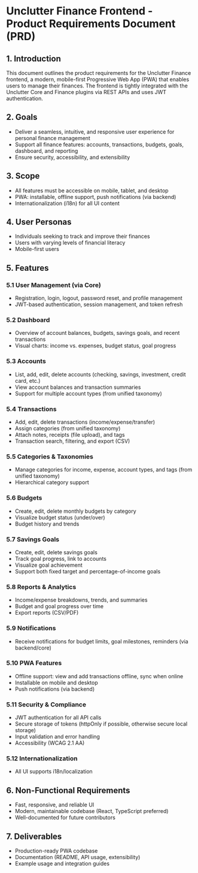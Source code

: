 # Unclutter Finance Frontend - Product Requirements Document (PRD)

## 1. Introduction
This document outlines the product requirements for the Unclutter Finance frontend, a modern, mobile-first Progressive Web App (PWA) that enables users to manage their finances. The frontend is tightly integrated with the Unclutter Core and Finance plugins via REST APIs and uses JWT authentication.

## 2. Goals
- Deliver a seamless, intuitive, and responsive user experience for personal finance management
- Support all finance features: accounts, transactions, budgets, goals, dashboard, and reporting
- Ensure security, accessibility, and extensibility

## 3. Scope
- All features must be accessible on mobile, tablet, and desktop
- PWA: installable, offline support, push notifications (via backend)
- Internationalization (i18n) for all UI content

## 4. User Personas
- Individuals seeking to track and improve their finances
- Users with varying levels of financial literacy
- Mobile-first users

## 5. Features
### 5.1 User Management (via Core)
- Registration, login, logout, password reset, and profile management
- JWT-based authentication, session management, and token refresh

### 5.2 Dashboard
- Overview of account balances, budgets, savings goals, and recent transactions
- Visual charts: income vs. expenses, budget status, goal progress

### 5.3 Accounts
- List, add, edit, delete accounts (checking, savings, investment, credit card, etc.)
- View account balances and transaction summaries
- Support for multiple account types (from unified taxonomy)

### 5.4 Transactions
- Add, edit, delete transactions (income/expense/transfer)
- Assign categories (from unified taxonomy)
- Attach notes, receipts (file upload), and tags
- Transaction search, filtering, and export (CSV)

### 5.5 Categories & Taxonomies
- Manage categories for income, expense, account types, and tags (from unified taxonomy)
- Hierarchical category support

### 5.6 Budgets
- Create, edit, delete monthly budgets by category
- Visualize budget status (under/over)
- Budget history and trends

### 5.7 Savings Goals
- Create, edit, delete savings goals
- Track goal progress, link to accounts
- Visualize goal achievement
- Support both fixed target and percentage-of-income goals

### 5.8 Reports & Analytics
- Income/expense breakdowns, trends, and summaries
- Budget and goal progress over time
- Export reports (CSV/PDF)

### 5.9 Notifications
- Receive notifications for budget limits, goal milestones, reminders (via backend/core)

### 5.10 PWA Features
- Offline support: view and add transactions offline, sync when online
- Installable on mobile and desktop
- Push notifications (via backend)

### 5.11 Security & Compliance
- JWT authentication for all API calls
- Secure storage of tokens (httpOnly if possible, otherwise secure local storage)
- Input validation and error handling
- Accessibility (WCAG 2.1 AA)

### 5.12 Internationalization
- All UI supports i18n/localization

## 6. Non-Functional Requirements
- Fast, responsive, and reliable UI
- Modern, maintainable codebase (React, TypeScript preferred)
- Well-documented for future contributors

## 7. Deliverables
- Production-ready PWA codebase
- Documentation (README, API usage, extensibility)
- Example usage and integration guides
